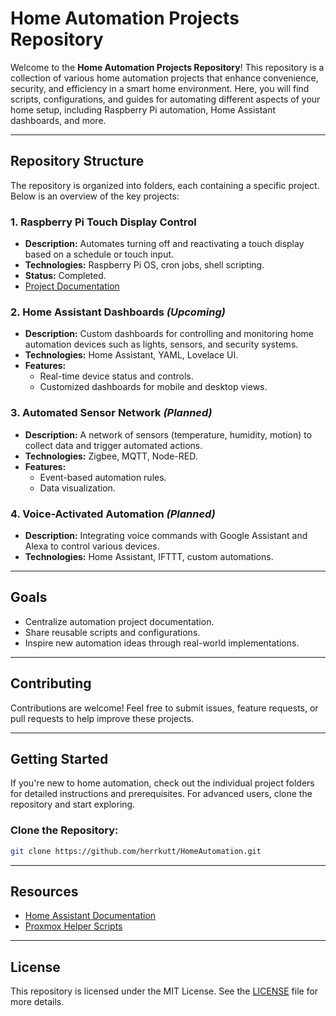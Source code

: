 # Home Automation Projects Repository

Welcome to the **Home Automation Projects Repository**! This repository is a collection of various home automation projects that enhance convenience, security, and efficiency in a smart home environment. Here, you will find scripts, configurations, and guides for automating different aspects of your home setup, including Raspberry Pi automation, Home Assistant dashboards, and more.

---

## Repository Structure

The repository is organized into folders, each containing a specific project. Below is an overview of the key projects:

### 1. **Raspberry Pi Touch Display Control**
   - **Description:** Automates turning off and reactivating a touch display based on a schedule or touch input.
   - **Technologies:** Raspberry Pi OS, cron jobs, shell scripting.
   - **Status:** Completed.
   - [Project Documentation](./RaspberryPiTouchDisplayControl/README.md)

### 2. **Home Assistant Dashboards** *(Upcoming)*
   - **Description:** Custom dashboards for controlling and monitoring home automation devices such as lights, sensors, and security systems.
   - **Technologies:** Home Assistant, YAML, Lovelace UI.
   - **Features:**
     - Real-time device status and controls.
     - Customized dashboards for mobile and desktop views.

### 3. **Automated Sensor Network** *(Planned)*
   - **Description:** A network of sensors (temperature, humidity, motion) to collect data and trigger automated actions.
   - **Technologies:** Zigbee, MQTT, Node-RED.
   - **Features:**
     - Event-based automation rules.
     - Data visualization.

### 4. **Voice-Activated Automation** *(Planned)*
   - **Description:** Integrating voice commands with Google Assistant and Alexa to control various devices.
   - **Technologies:** Home Assistant, IFTTT, custom automations.

---

## Goals
- Centralize automation project documentation.
- Share reusable scripts and configurations.
- Inspire new automation ideas through real-world implementations.

---

## Contributing
Contributions are welcome! Feel free to submit issues, feature requests, or pull requests to help improve these projects.

---

## Getting Started
If you're new to home automation, check out the individual project folders for detailed instructions and prerequisites. For advanced users, clone the repository and start exploring.

### Clone the Repository:
```bash
git clone https://github.com/herrkutt/HomeAutomation.git
```

---

## Resources
- [Home Assistant Documentation](https://www.home-assistant.io/docs/)
- [Proxmox Helper Scripts](https://tteck.github.io/Proxmox/)
---

## License
This repository is licensed under the MIT License. See the [LICENSE](./LICENSE) file for more details.